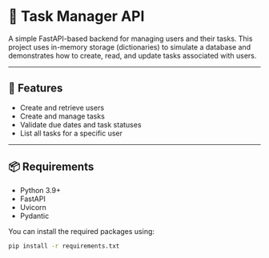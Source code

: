 # 📝 Task Manager API

A simple FastAPI-based backend for managing users and their tasks. This project uses in-memory storage (dictionaries) to simulate a database and demonstrates how to create, read, and update tasks associated with users.

---

## 🚀 Features

- Create and retrieve users
- Create and manage tasks
- Validate due dates and task statuses
- List all tasks for a specific user

---

## 📦 Requirements

- Python 3.9+
- FastAPI
- Uvicorn
- Pydantic

You can install the required packages using:

```bash
pip install -r requirements.txt
